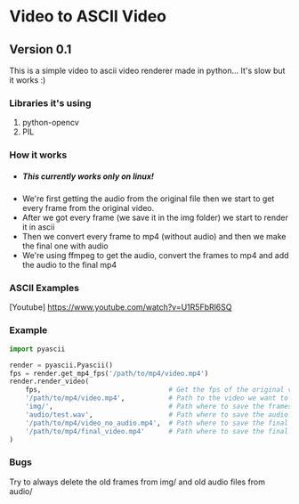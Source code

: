 # Video to ASCII Video
## Version 0.1
This is a simple video to ascii video renderer made in python... It's slow but it works :)
### Libraries it's using
1. python-opencv
2. PIL
### How it works
* ##### This currently works only on linux!
* We're first getting the audio from the original file then we start to get every frame from the original video.
* After we got every frame (we save it in the img folder) we start to render it in ascii
* Then we convert every frame to mp4 (without audio) and then we make the final one with audio
* We're using ffmpeg to get the audio, convert the frames to mp4 and add the audio to the final mp4
### ASCII Examples
[Youtube] https://www.youtube.com/watch?v=U1R5FbRl6SQ
### Example
```python
import pyascii

render = pyascii.Pyascii()
fps = render.get_mp4_fps('/path/to/mp4/video.mp4')
render.render_video(
    fps,                                # Get the fps of the original video
    '/path/to/mp4/video.mp4',           # Path to the video we want to render
    'img/',                             # Path where to save the frames
    'audio/test.wav',                   # Path where to save the audio wav
    '/path/to/mp4/video_no_audio.mp4',  # Path where to save the final video without audio
    '/path/to/mp4/final_video.mp4'      # Path where to save the final video with audio
)
```
### Bugs
Try to always delete the old frames from img/ and old audio files from audio/
